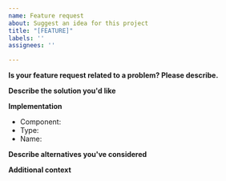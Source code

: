 ```yaml
---
name: Feature request
about: Suggest an idea for this project
title: "[FEATURE]"
labels: ''
assignees: ''

---
```


<!--
Thank you for issuing a feature request in Marina.Rodeo!

In order for us to understand better the feature you want, kindly provide all the available information you have about it, according to the template below
-->

**Is your feature request related to a problem? Please describe.**
<!--
A clear and concise description of what the problem is. Ex. I'm always frustrated when [...]
-->

**Describe the solution you'd like**
<!--
A clear and concise description of what you want to happen.
-->

**Implementation**
<!--
Indicate in which Marina.Rodeo component this feature affects should be integrated in, and what type the component should have
--> 
  - Component: <!-- (example: `core`, `dialog` module, `tm` module) -->
  - Type: <!-- (example: variable, function, module's parameter) -->
  - Name: <!-- proposed name of the new element, if relevant -->

**Describe alternatives you've considered**
<!--
A clear and concise description of any alternative solutions or features you've considered.
-->

**Additional context**
<!--
Add any other context or screenshots about the feature request here.
-->
